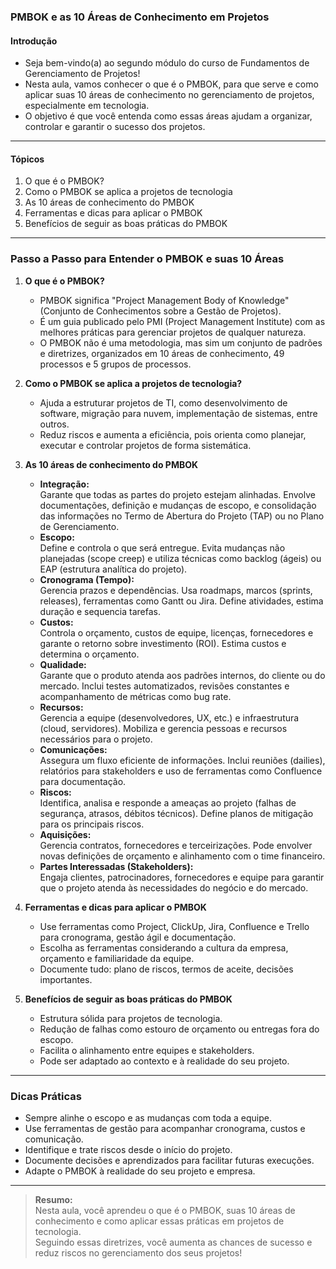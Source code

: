 ### **PMBOK e as 10 Áreas de Conhecimento em Projetos**

#### Introdução

- Seja bem-vindo(a) ao segundo módulo do curso de Fundamentos de Gerenciamento de Projetos!
- Nesta aula, vamos conhecer o que é o PMBOK, para que serve e como aplicar suas 10 áreas de conhecimento no gerenciamento de projetos, especialmente em tecnologia.
- O objetivo é que você entenda como essas áreas ajudam a organizar, controlar e garantir o sucesso dos projetos.

---

#### Tópicos

1. O que é o PMBOK?
2. Como o PMBOK se aplica a projetos de tecnologia
3. As 10 áreas de conhecimento do PMBOK
4. Ferramentas e dicas para aplicar o PMBOK
5. Benefícios de seguir as boas práticas do PMBOK

---

### Passo a Passo para Entender o PMBOK e suas 10 Áreas

1. **O que é o PMBOK?**

   - PMBOK significa "Project Management Body of Knowledge" (Conjunto de Conhecimentos sobre a Gestão de Projetos).
   - É um guia publicado pelo PMI (Project Management Institute) com as melhores práticas para gerenciar projetos de qualquer natureza.
   - O PMBOK não é uma metodologia, mas sim um conjunto de padrões e diretrizes, organizados em 10 áreas de conhecimento, 49 processos e 5 grupos de processos.

2. **Como o PMBOK se aplica a projetos de tecnologia?**

   - Ajuda a estruturar projetos de TI, como desenvolvimento de software, migração para nuvem, implementação de sistemas, entre outros.
   - Reduz riscos e aumenta a eficiência, pois orienta como planejar, executar e controlar projetos de forma sistemática.

3. **As 10 áreas de conhecimento do PMBOK**

   - **Integração:**  
     Garante que todas as partes do projeto estejam alinhadas. Envolve documentações, definição e mudanças de escopo, e consolidação das informações no Termo de Abertura do Projeto (TAP) ou no Plano de Gerenciamento.
   - **Escopo:**  
     Define e controla o que será entregue. Evita mudanças não planejadas (scope creep) e utiliza técnicas como backlog (ágeis) ou EAP (estrutura analítica do projeto).
   - **Cronograma (Tempo):**  
     Gerencia prazos e dependências. Usa roadmaps, marcos (sprints, releases), ferramentas como Gantt ou Jira. Define atividades, estima duração e sequencia tarefas.
   - **Custos:**  
     Controla o orçamento, custos de equipe, licenças, fornecedores e garante o retorno sobre investimento (ROI). Estima custos e determina o orçamento.
   - **Qualidade:**  
     Garante que o produto atenda aos padrões internos, do cliente ou do mercado. Inclui testes automatizados, revisões constantes e acompanhamento de métricas como bug rate.
   - **Recursos:**  
     Gerencia a equipe (desenvolvedores, UX, etc.) e infraestrutura (cloud, servidores). Mobiliza e gerencia pessoas e recursos necessários para o projeto.
   - **Comunicações:**  
     Assegura um fluxo eficiente de informações. Inclui reuniões (dailies), relatórios para stakeholders e uso de ferramentas como Confluence para documentação.
   - **Riscos:**  
     Identifica, analisa e responde a ameaças ao projeto (falhas de segurança, atrasos, débitos técnicos). Define planos de mitigação para os principais riscos.
   - **Aquisições:**  
     Gerencia contratos, fornecedores e terceirizações. Pode envolver novas definições de orçamento e alinhamento com o time financeiro.
   - **Partes Interessadas (Stakeholders):**  
     Engaja clientes, patrocinadores, fornecedores e equipe para garantir que o projeto atenda às necessidades do negócio e do mercado.

4. **Ferramentas e dicas para aplicar o PMBOK**

   - Use ferramentas como Project, ClickUp, Jira, Confluence e Trello para cronograma, gestão ágil e documentação.
   - Escolha as ferramentas considerando a cultura da empresa, orçamento e familiaridade da equipe.
   - Documente tudo: plano de riscos, termos de aceite, decisões importantes.

5. **Benefícios de seguir as boas práticas do PMBOK**

   - Estrutura sólida para projetos de tecnologia.
   - Redução de falhas como estouro de orçamento ou entregas fora do escopo.
   - Facilita o alinhamento entre equipes e stakeholders.
   - Pode ser adaptado ao contexto e à realidade do seu projeto.

---

### Dicas Práticas

- Sempre alinhe o escopo e as mudanças com toda a equipe.
- Use ferramentas de gestão para acompanhar cronograma, custos e comunicação.
- Identifique e trate riscos desde o início do projeto.
- Documente decisões e aprendizados para facilitar futuras execuções.
- Adapte o PMBOK à realidade do seu projeto e empresa.

---

> **Resumo:**  
> Nesta aula, você aprendeu o que é o PMBOK, suas 10 áreas de conhecimento e como aplicar essas práticas em projetos de tecnologia.  
> Seguindo essas diretrizes, você aumenta as chances de sucesso e reduz riscos no gerenciamento dos seus projetos!
